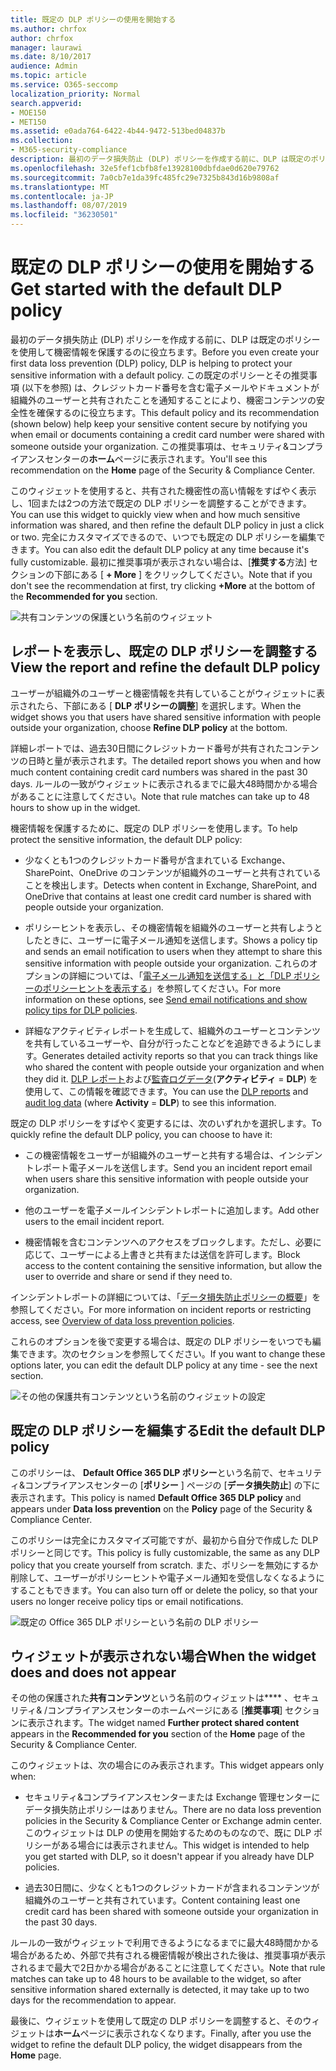 ```yaml
---
title: 既定の DLP ポリシーの使用を開始する
ms.author: chrfox
author: chrfox
manager: laurawi
ms.date: 8/10/2017
audience: Admin
ms.topic: article
ms.service: O365-seccomp
localization_priority: Normal
search.appverid:
- MOE150
- MET150
ms.assetid: e0ada764-6422-4b44-9472-513bed04837b
ms.collection:
- M365-security-compliance
description: 最初のデータ損失防止 (DLP) ポリシーを作成する前に、DLP は既定のポリシーを使用して機密情報を保護するのに役立ちます。 この既定のポリシーとその推奨事項 (以下を参照) は、クレジットカード番号を含む電子メールやドキュメントが組織外のユーザーと共有されたことを通知することにより、機密コンテンツの安全性を確保するのに役立ちます。
ms.openlocfilehash: 32e5fef1cbfb8fe13928100dbfdae0d620e79762
ms.sourcegitcommit: 7a0cb7e1da39fc485fc29e7325b843d16b9808af
ms.translationtype: MT
ms.contentlocale: ja-JP
ms.lasthandoff: 08/07/2019
ms.locfileid: "36230501"
---
```

# <a name="get-started-with-the-default-dlp-policy"></a><span data-ttu-id="3b2c1-104">既定の DLP ポリシーの使用を開始する</span><span class="sxs-lookup"><span data-stu-id="3b2c1-104">Get started with the default DLP policy</span></span>

<span data-ttu-id="3b2c1-105">最初のデータ損失防止 (DLP) ポリシーを作成する前に、DLP は既定のポリシーを使用して機密情報を保護するのに役立ちます。</span><span class="sxs-lookup"><span data-stu-id="3b2c1-105">Before you even create your first data loss prevention (DLP) policy, DLP is helping to protect your sensitive information with a default policy.</span></span> <span data-ttu-id="3b2c1-106">この既定のポリシーとその推奨事項 (以下を参照) は、クレジットカード番号を含む電子メールやドキュメントが組織外のユーザーと共有されたことを通知することにより、機密コンテンツの安全性を確保するのに役立ちます。</span><span class="sxs-lookup"><span data-stu-id="3b2c1-106">This default policy and its recommendation (shown below) help keep your sensitive content secure by notifying you when email or documents containing a credit card number were shared with someone outside your organization.</span></span> <span data-ttu-id="3b2c1-107">この推奨事項は、セキュリティ&amp;コンプライアンスセンターの**ホーム**ページに表示されます。</span><span class="sxs-lookup"><span data-stu-id="3b2c1-107">You'll see this recommendation on the **Home** page of the Security &amp; Compliance Center.</span></span> 
  
<span data-ttu-id="3b2c1-108">このウィジェットを使用すると、共有された機密性の高い情報をすばやく表示し、1回または2つの方法で既定の DLP ポリシーを調整することができます。</span><span class="sxs-lookup"><span data-stu-id="3b2c1-108">You can use this widget to quickly view when and how much sensitive information was shared, and then refine the default DLP policy in just a click or two.</span></span> <span data-ttu-id="3b2c1-109">完全にカスタマイズできるので、いつでも既定の DLP ポリシーを編集できます。</span><span class="sxs-lookup"><span data-stu-id="3b2c1-109">You can also edit the default DLP policy at any time because it's fully customizable.</span></span> <span data-ttu-id="3b2c1-110">最初に推奨事項が表示されない場合は、[**推奨する**方法] セクションの下部にある [ **+ More** ] をクリックしてください。</span><span class="sxs-lookup"><span data-stu-id="3b2c1-110">Note that if you don't see the recommendation at first, try clicking **+More** at the bottom of the **Recommended for you** section.</span></span> 
  
![共有コンテンツの保護という名前のウィジェット](media/2bae6dbc-cc92-4f35-b54c-c36e60226b5b.png)
  
## <a name="view-the-report-and-refine-the-default-dlp-policy"></a><span data-ttu-id="3b2c1-112">レポートを表示し、既定の DLP ポリシーを調整する</span><span class="sxs-lookup"><span data-stu-id="3b2c1-112">View the report and refine the default DLP policy</span></span>

<span data-ttu-id="3b2c1-113">ユーザーが組織外のユーザーと機密情報を共有していることがウィジェットに表示されたら、下部にある [ **DLP ポリシーの調整**] を選択します。</span><span class="sxs-lookup"><span data-stu-id="3b2c1-113">When the widget shows you that users have shared sensitive information with people outside your organization, choose **Refine DLP policy** at the bottom.</span></span> 
  
<span data-ttu-id="3b2c1-114">詳細レポートでは、過去30日間にクレジットカード番号が共有されたコンテンツの日時と量が表示されます。</span><span class="sxs-lookup"><span data-stu-id="3b2c1-114">The detailed report shows you when and how much content containing credit card numbers was shared in the past 30 days.</span></span> <span data-ttu-id="3b2c1-115">ルールの一致がウィジェットに表示されるまでに最大48時間かかる場合があることに注意してください。</span><span class="sxs-lookup"><span data-stu-id="3b2c1-115">Note that rule matches can take up to 48 hours to show up in the widget.</span></span>
  
<span data-ttu-id="3b2c1-116">機密情報を保護するために、既定の DLP ポリシーを使用します。</span><span class="sxs-lookup"><span data-stu-id="3b2c1-116">To help protect the sensitive information, the default DLP policy:</span></span>
  
- <span data-ttu-id="3b2c1-117">少なくとも1つのクレジットカード番号が含まれている Exchange、SharePoint、OneDrive のコンテンツが組織外のユーザーと共有されていることを検出します。</span><span class="sxs-lookup"><span data-stu-id="3b2c1-117">Detects when content in Exchange, SharePoint, and OneDrive that contains at least one credit card number is shared with people outside your organization.</span></span>
    
- <span data-ttu-id="3b2c1-118">ポリシーヒントを表示し、その機密情報を組織外のユーザーと共有しようとしたときに、ユーザーに電子メール通知を送信します。</span><span class="sxs-lookup"><span data-stu-id="3b2c1-118">Shows a policy tip and sends an email notification to users when they attempt to share this sensitive information with people outside your organization.</span></span> <span data-ttu-id="3b2c1-119">これらのオプションの詳細については、「[電子メール通知を送信する」と「DLP ポリシーのポリシーヒントを表示する](use-notifications-and-policy-tips.md)」を参照してください。</span><span class="sxs-lookup"><span data-stu-id="3b2c1-119">For more information on these options, see [Send email notifications and show policy tips for DLP policies](use-notifications-and-policy-tips.md).</span></span>
    
- <span data-ttu-id="3b2c1-120">詳細なアクティビティレポートを生成して、組織外のユーザーとコンテンツを共有しているユーザーや、自分が行ったことなどを追跡できるようにします。</span><span class="sxs-lookup"><span data-stu-id="3b2c1-120">Generates detailed activity reports so that you can track things like who shared the content with people outside your organization and when they did it.</span></span> <span data-ttu-id="3b2c1-121">[DLP レポート](view-the-dlp-reports.md)および[監査ログデータ](search-the-audit-log-in-security-and-compliance.md)(**アクティビティ** = **DLP**) を使用して、この情報を確認できます。</span><span class="sxs-lookup"><span data-stu-id="3b2c1-121">You can use the [DLP reports](view-the-dlp-reports.md) and [audit log data](search-the-audit-log-in-security-and-compliance.md) (where **Activity** = **DLP**) to see this information.</span></span>
    
<span data-ttu-id="3b2c1-122">既定の DLP ポリシーをすばやく変更するには、次のいずれかを選択します。</span><span class="sxs-lookup"><span data-stu-id="3b2c1-122">To quickly refine the default DLP policy, you can choose to have it:</span></span>
  
- <span data-ttu-id="3b2c1-123">この機密情報をユーザーが組織外のユーザーと共有する場合は、インシデントレポート電子メールを送信します。</span><span class="sxs-lookup"><span data-stu-id="3b2c1-123">Send you an incident report email when users share this sensitive information with people outside your organization.</span></span>
    
- <span data-ttu-id="3b2c1-124">他のユーザーを電子メールインシデントレポートに追加します。</span><span class="sxs-lookup"><span data-stu-id="3b2c1-124">Add other users to the email incident report.</span></span>
    
- <span data-ttu-id="3b2c1-125">機密情報を含むコンテンツへのアクセスをブロックします。ただし、必要に応じて、ユーザーによる上書きと共有または送信を許可します。</span><span class="sxs-lookup"><span data-stu-id="3b2c1-125">Block access to the content containing the sensitive information, but allow the user to override and share or send if they need to.</span></span>
    
<span data-ttu-id="3b2c1-126">インシデントレポートの詳細については、「[データ損失防止ポリシーの概要](data-loss-prevention-policies.md)」を参照してください。</span><span class="sxs-lookup"><span data-stu-id="3b2c1-126">For more information on incident reports or restricting access, see [Overview of data loss prevention policies](data-loss-prevention-policies.md).</span></span>
  
<span data-ttu-id="3b2c1-127">これらのオプションを後で変更する場合は、既定の DLP ポリシーをいつでも編集できます。次のセクションを参照してください。</span><span class="sxs-lookup"><span data-stu-id="3b2c1-127">If you want to change these options later, you can edit the default DLP policy at any time - see the next section.</span></span>
  
![その他の保護共有コンテンツという名前のウィジェットの設定](media/dad30a84-2715-4c0a-a5c5-44d85492363e.png)
  
## <a name="edit-the-default-dlp-policy"></a><span data-ttu-id="3b2c1-129">既定の DLP ポリシーを編集する</span><span class="sxs-lookup"><span data-stu-id="3b2c1-129">Edit the default DLP policy</span></span>

<span data-ttu-id="3b2c1-130">このポリシーは、 **Default Office 365 DLP ポリシー**という名前で、セキュリティ&amp;コンプライアンスセンターの [**ポリシー** ] ページの [**データ損失防止**] の下に表示されます。</span><span class="sxs-lookup"><span data-stu-id="3b2c1-130">This policy is named **Default Office 365 DLP policy** and appears under **Data loss prevention** on the **Policy** page of the Security &amp; Compliance Center.</span></span> 
  
<span data-ttu-id="3b2c1-131">このポリシーは完全にカスタマイズ可能ですが、最初から自分で作成した DLP ポリシーと同じです。</span><span class="sxs-lookup"><span data-stu-id="3b2c1-131">This policy is fully customizable, the same as any DLP policy that you create yourself from scratch.</span></span> <span data-ttu-id="3b2c1-132">また、ポリシーを無効にするか削除して、ユーザーがポリシーヒントや電子メール通知を受信しなくなるようにすることもできます。</span><span class="sxs-lookup"><span data-stu-id="3b2c1-132">You can also turn off or delete the policy, so that your users no longer receive policy tips or email notifications.</span></span>
  
![既定の Office 365 DLP ポリシーという名前の DLP ポリシー](media/260731e8-4d57-4c98-abec-07b052ec48d5.png)
  
## <a name="when-the-widget-does-and-does-not-appear"></a><span data-ttu-id="3b2c1-134">ウィジェットが表示されない場合</span><span class="sxs-lookup"><span data-stu-id="3b2c1-134">When the widget does and does not appear</span></span>

<span data-ttu-id="3b2c1-135">その他の保護された**共有コンテンツ**という名前のウィジェットは\*\*\*\* 、セキュリティ&amp; /コンプライアンスセンターのホームページにある [**推奨事項**] セクションに表示されます。</span><span class="sxs-lookup"><span data-stu-id="3b2c1-135">The widget named **Further protect shared content** appears in the **Recommended for you** section of the **Home** page of the Security &amp; Compliance Center.</span></span> 
  
<span data-ttu-id="3b2c1-136">このウィジェットは、次の場合にのみ表示されます。</span><span class="sxs-lookup"><span data-stu-id="3b2c1-136">This widget appears only when:</span></span>
  
- <span data-ttu-id="3b2c1-137">セキュリティ&amp;コンプライアンスセンターまたは Exchange 管理センターにデータ損失防止ポリシーはありません。</span><span class="sxs-lookup"><span data-stu-id="3b2c1-137">There are no data loss prevention policies in the Security &amp; Compliance Center or Exchange admin center.</span></span> <span data-ttu-id="3b2c1-138">このウィジェットは DLP の使用を開始するためのものなので、既に DLP ポリシーがある場合には表示されません。</span><span class="sxs-lookup"><span data-stu-id="3b2c1-138">This widget is intended to help you get started with DLP, so it doesn't appear if you already have DLP policies.</span></span>
    
- <span data-ttu-id="3b2c1-139">過去30日間に、少なくとも1つのクレジットカードが含まれるコンテンツが組織外のユーザーと共有されています。</span><span class="sxs-lookup"><span data-stu-id="3b2c1-139">Content containing least one credit card has been shared with someone outside your organization in the past 30 days.</span></span>
    
<span data-ttu-id="3b2c1-140">ルールの一致がウィジェットで利用できるようになるまでに最大48時間かかる場合があるため、外部で共有される機密情報が検出された後は、推奨事項が表示されるまで最大で2日かかる場合があることに注意してください。</span><span class="sxs-lookup"><span data-stu-id="3b2c1-140">Note that rule matches can take up to 48 hours to be available to the widget, so after sensitive information shared externally is detected, it may take up to two days for the recommendation to appear.</span></span>
  
<span data-ttu-id="3b2c1-141">最後に、ウィジェットを使用して既定の DLP ポリシーを調整すると、そのウィジェットは**ホーム**ページに表示されなくなります。</span><span class="sxs-lookup"><span data-stu-id="3b2c1-141">Finally, after you use the widget to refine the default DLP policy, the widget disappears from the **Home** page.</span></span> 
  

